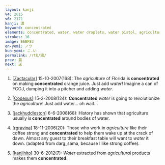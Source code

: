 ```yaml
---
layout: kanji
v4: 2015
v6: 2171
kanji: 濃
keyword: concentrated
elements: concentrated, water, water droplets, water pistol, agriculture, bend, sign of the dragon, cliff, two, hairpin, safety-pin
strokes: 16
image: E6BF83
on-yomi: ノウ
kun-yomi: こ.い
permalink: /rtk/濃/
prev: 農
next: 送
---
```


1) [<a href="http://kanji.koohii.com/profile/Zactacular">Zactacular</a>] 15-10-2007(168): The <em>agriculture</em> of Florida is<strong> concentrated</strong> on making<strong> concentrated</strong> orange juice. Just add <em>water</em>! Imagine a can of FCOJ, dumping it into a pitcher and adding <em>water</em>.

2) [<a href="http://kanji.koohii.com/profile/Codexus">Codexus</a>] 15-2-2008(124): <strong>Concentrated</strong> <em>water</em> is going to revolutionize the <em>agriculture</em>! Just add water... oh wait...

3) [<a href="http://kanji.koohii.com/profile/jackhuddleston">jackhuddleston</a>] 6-6-2008(68): History has shown that agriculture usually is<strong> concentrated</strong> around bodies of water.

4) [<a href="http://kanji.koohii.com/profile/rgravina">rgravina</a>] 18-11-2006(20): Those who work in <em>agriculture</em> like their coffee strong and<strong> concentrated</strong> to help them wake up at the crack of dawn. Almost any guest to their breakfast table will want to <em>water</em> it down. (adapted from darg_sama, because I like strong coffee).

5) [<a href="http://kanji.koohii.com/profile/kanjihito">kanjihito</a>] 30-6-2012(7): <em>Water</em> extracted from <em>agricultural</em> products makes them<strong> concentrated</strong>.

